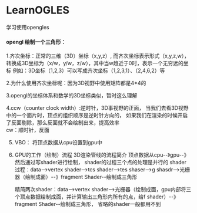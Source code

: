 # LearnOGLES
学习使用opengles

#### opengl 绘制一个三角形：
1.齐次坐标：正常的三维（3D）坐标（x,y,z）,  而齐次坐标表示形式（x,y,z,w），转换成3D坐标为（x/w，y/w，z/w），其中当w趋近于0时，表示一个无穷远的坐标
例如：3D坐标（1,2,3）可以写成齐次坐标（1,2,3,1）、（2,4,6,2）等 

2.为什么使用齐次坐标呢：因为3D视野中使用矩阵都是4*4的

3.opengl的坐标体系和数学的3D坐标类似，暂时这么理解

4.ccw（counter clock width）:逆时针，3D事视野的正面， 当我们去看3D视野中的一个面片时，顶点的组织顺序是逆时针方向的， 如果我们在渲染的时候开启了反面剔除，那么反面就不会绘制出来，提高效率  
  cw：顺时针，反面
  
5. VBO： 将顶点数据从cpu设置到gpu中

6. GPU的工作（绘制）流程  3D渲染管线的流程简介
   顶点数据从cpu--》gpu--》然后通过写shader进行绘制， shader的过程三个点的处理是并行的
   shader过程：data-->vertex shader-->tcs shader-->tes shaser-->g shasdr-->光栅器（绘制成面）--》fragment Shader--绘制成三角形
     
   精简两次shader：data-->vertex shader-->光栅器（绘制成面，gpu内部将三个顶点数据绘制成面，并计算输出三角形内所有的点，给f shader）--》fragment Shader--绘制成三角形， 省略的shader一般都用不到
        